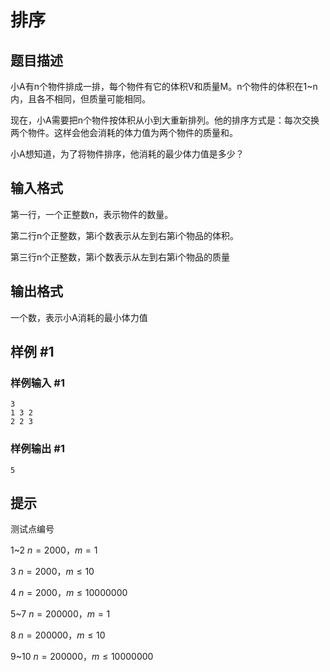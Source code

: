 # 排序

## 题目描述

小A有n个物件排成一排，每个物件有它的体积V和质量M。n个物件的体积在1~n内，且各不相同，但质量可能相同。

现在，小A需要把n个物件按体积从小到大重新排列。他的排序方式是：每次交换两个物件。这样会他会消耗的体力值为两个物件的质量和。

小A想知道，为了将物件排序，他消耗的最少体力值是多少？


## 输入格式

第一行，一个正整数n，表示物件的数量。

第二行n个正整数，第i个数表示从左到右第i个物品的体积。

第三行n个正整数，第i个数表示从左到右第i个物品的质量


## 输出格式

一个数，表示小A消耗的最小体力值


## 样例 #1

### 样例输入 #1
```
3
1 3 2
2 2 3
```

### 样例输出 #1

```
5
```

## 提示

测试点编号

1~2    $n=2000$，$m=1$

3    $n=2000$，$m \le 10$

4    $n=2000$，$m \le 10000000$

5~7    $n=200000$，$m=1$

8    $n=200000$，$m \le 10$

9~10    $n=200000$，$m \le 10000000$

